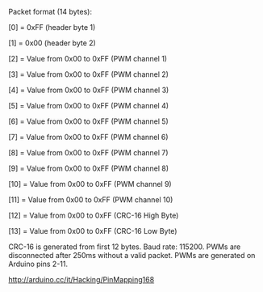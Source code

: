 Packet format (14 bytes):


[0] = 0xFF (header byte 1)

[1] = 0x00 (header byte 2)

[2] = Value from 0x00 to 0xFF (PWM channel 1)

[3] = Value from 0x00 to 0xFF (PWM channel 2)

[4] = Value from 0x00 to 0xFF (PWM channel 3)

[5] = Value from 0x00 to 0xFF (PWM channel 4)

[6] = Value from 0x00 to 0xFF (PWM channel 5)

[7] = Value from 0x00 to 0xFF (PWM channel 6)

[8] = Value from 0x00 to 0xFF (PWM channel 7)

[9] = Value from 0x00 to 0xFF (PWM channel 8)

[10] = Value from 0x00 to 0xFF (PWM channel 9)

[11] = Value from 0x00 to 0xFF (PWM channel 10)

[12] = Value from 0x00 to 0xFF (CRC-16 High Byte)

[13] = Value from 0x00 to 0xFF (CRC-16 Low Byte)


CRC-16 is generated from first 12 bytes. Baud rate: 115200. PWMs are disconnected after 250ms without a valid packet. PWMs are generated on Arduino pins 2-11.


http://arduino.cc/it/Hacking/PinMapping168
